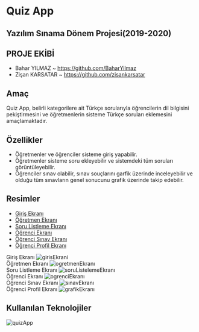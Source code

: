 # Quiz App

## Yazılım Sınama Dönem Projesi(2019-2020)

## PROJE EKİBİ 
- Bahar YILMAZ ~ https://github.com/BaharYilmaz
- Zişan KARSATAR ~ https://github.com/zisankarsatar

## Amaç

Quiz App, belirli kategorilere ait Türkçe sorularıyla öğrencilerin dil bilgisini pekiştirmesini ve öğretmenlerin sisteme Türkçe soruları eklemesini amaçlamaktadır.

## Özellikler

* Öğretmenler ve öğrenciler sisteme giriş yapabilir.
* Öğretmenler sisteme soru ekleyebilir ve sistemdeki tüm soruları görüntüleyebilir.
* Öğrenciler sınav olabilir, sınav souçlarını garfik üzerinde inceleyebilir ve olduğu tüm sınavların genel sonucunu grafik üzerinde takip edebilir.
  

## Resimler
 * [Giriş Ekranı](#girisEkrani)
 * [Öğretmen Ekranı](#ogrtEkran)
 * [Soru Listleme Ekranı](#soruListe)
 * [Öğrenci Ekranı](#ogrEkrani)
 * [Öğrenci Sınav Ekranı](#ogrSınav)
 * [Öğrenci Profil Ekranı](#ogrProfil)

  Giriş Ekranı
 ![girisEkrani](https://user-images.githubusercontent.com/48350459/71643483-512b5900-2ccb-11ea-88f6-d98803f52c5b.png)
<br>Öğretmen Ekranı
 ![ogretmenEkranı](https://user-images.githubusercontent.com/48350459/71644139-bdf72100-2cd4-11ea-8217-f627a9543034.png)
<br>Soru Listleme Ekranı
 ![soruListelemeEkranı](https://user-images.githubusercontent.com/48556212/71645919-4fc05780-2cf0-11ea-9d04-2035d26844a6.png)
<br>Öğrenci Ekranı
 ![ogrenciEkranı](https://user-images.githubusercontent.com/48350459/71644131-aa4bba80-2cd4-11ea-82db-3ee65d879aff.png)
<br>Öğrenci Sınav Ekranı
 ![sınavEkranı](https://user-images.githubusercontent.com/48350459/71643591-a451db80-2ccc-11ea-91a1-34c97f827116.png) 
<br>Öğrenci Profil Ekranı
 ![grafikEkranı](https://user-images.githubusercontent.com/48350459/71643611-eb3fd100-2ccc-11ea-8b89-6f6065010f1d.png)
  
## Kullanılan Teknolojiler

![quizApp](https://user-images.githubusercontent.com/48556212/71645965-e9880480-2cf0-11ea-9a43-352c8f22cfe4.png)


   

